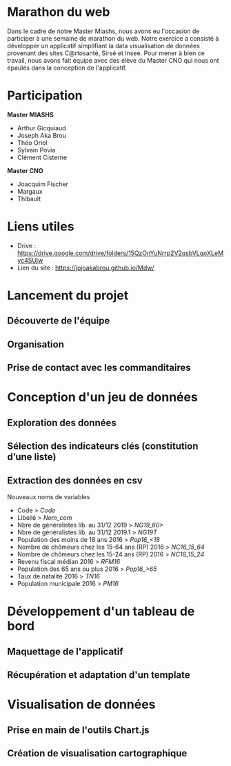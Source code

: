 # Marathon du web

Dans le cadre de notre Master Miashs, nous avons eu l'occasion de participer à une semaine de marathon du web. Notre exercice a consisté à développer un applicatif simplifiant la data visualisation de données provenant des sites C@rtosanté, Sirsé et Insee. Pour mener à bien ce travail, nous avons fait équipe avec des élève du Master CNO qui nous ont épaulés dans la conception de l'applicatif.

# Participation

<b>Master MIASHS</b>

  - Arthur Gicquiaud
  - Joseph Aka Brou
  - Théo Oriol
  - Sylvain Povia
  - Clément Cisterne
  
 <b> Master CNO</b>
  - Joacquim Fischer
  - Margaux
  - Thibault
# Liens utiles
  - Drive : https://drive.google.com/drive/folders/15QzOnYuNrrp2V2qsbVLqoXLeMyc4SUjw
  - Lien du site : https://jojoakabrou.github.io/Mdw/

# Lancement du projet
## Découverte de l'équipe
  
## Organisation

## Prise de contact avec les commanditaires 

# Conception d'un jeu de données

## Exploration des données

## Sélection des indicateurs clés (constitution d’une liste)

## Extraction des données en csv
Nouveaux noms de variables
  - Code > *Code*
  - Libellé > *Nom_com*
  - Nbre de généralistes lib. au 31/12 2019 > *NG19_60>*
  - Nbre de généralistes lib. au 31/12 2019.1 > *NG19T*
  - Population des moins de 18 ans 2016 > *Pop16_<18*
  - Nombre de chômeurs chez les 15-64 ans (RP) 2016 > *NC16_15_64*
  - Nombre de chômeurs chez les 15-24 ans (RP) 2016 > *NC16_15_24*
  - Revenu fiscal médian 2016 > *RFM16*
  - Population des 65 ans ou plus 2016 > *Pop16_>65*
  - Taux de natalité 2016 > *TN16*
  - Population municipale 2016 > *PM16*


  
# Développement d'un tableau de bord
## Maquettage de l'applicatif
## Récupération et adaptation d'un template
  
# Visualisation de données 
## Prise en main de l'outils Chart.js
## Création de visualisation cartographique
